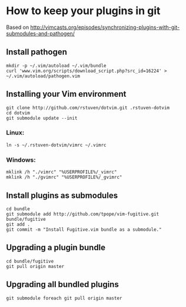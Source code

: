 # How to keep your plugins in git

Based on http://vimcasts.org/episodes/synchronizing-plugins-with-git-submodules-and-pathogen/



## Install pathogen

	mkdir -p ~/.vim/autoload ~/.vim/bundle 
	curl 'www.vim.org/scripts/download_script.php?src_id=16224' > ~/.vim/autoload/pathogen.vim


## Installing your Vim environment

	git clone http://github.com/rstuven/dotvim.git .rstuven-dotvim
	cd dotvim
	git submodule update --init

### Linux:
	ln -s ~/.rstuven-dotvim/vimrc ~/.vimrc

### Windows:
	mklink /h "./vimrc" "%USERPROFILE%/_vimrc"
	mklink /h "./gvimrc" "%USERPROFILE%/_gvimrc"



## Install plugins as submodules

	cd bundle
	git submodule add http://github.com/tpope/vim-fugitive.git bundle/fugitive
	git add .
	git commit -m "Install Fugitive.vim bundle as a submodule."



## Upgrading a plugin bundle

	cd bundle/fugitive
	git pull origin master



## Upgrading all bundled plugins

	git submodule foreach git pull origin master
